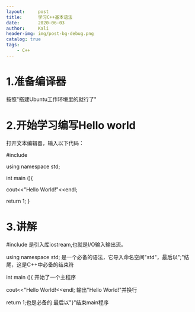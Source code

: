 ```yaml
---
layout:     post
title:      学习C++基本语法
date:       2020-06-03
author:     Kali
header-img: img/post-bg-debug.png
catalog: true
tags:
    - C++
---
```


# 1.准备编译器

按照"搭建Ubuntu工作环境里的就行了"

# 2.开始学习编写Hello world

打开文本编辑器，输入以下代码：

#include <iostream>

using namespace std;

int main (){

cout<<"Hello World!"<<endl;

return 1;
}

# 3.讲解

#include <iostream> 是引入库iostream,也就是I/O输入输出流。

using namespace std; 是一个必备的语法，它导入命名空间"std"，最后以";"结尾，这是C++中必备的结束符

int main (){ 开始了一个主程序

cout<<"Hello World!<<endl; 输出"Hello World!"并换行

return 1;也是必备的
最后以"}"结束main程序


